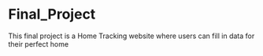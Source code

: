 # Final_Project
This final project is a Home Tracking website where users can fill in data for their perfect home
